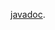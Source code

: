 [javadoc](https://meteahmetyakar.github.io/simple-social-media-app/javadoc/SocialMedia/package-summary.html).
